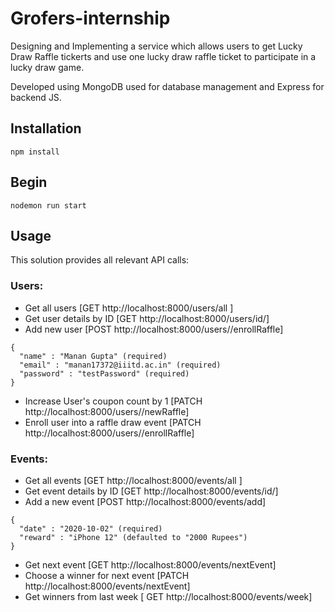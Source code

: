 # Grofers-internship
 Designing and Implementing a service which allows users to get Lucky Draw Raffle tickerts and use one lucky draw raffle ticket to participate in a lucky draw game.

 Developed using MongoDB used for database management and Express for backend JS.

## Installation
```
npm install
```

## Begin
```
nodemon run start
```

## Usage
This solution provides all relevant API calls:
### Users:
- Get all users [GET http://localhost:8000/users/all ]
- Get user details by ID [GET http://localhost:8000/users/id/<id>]
- Add new user [POST http://localhost:8000/users/<id>/enrollRaffle]
```
{
  "name" : "Manan Gupta" (required)
  "email" : "manan17372@iiitd.ac.in" (required)
  "password" : "testPassword" (required)
}
```
- Increase User's coupon count by 1 [PATCH http://localhost:8000/users/<id>/newRaffle]
- Enroll user into a raffle draw event [PATCH http://localhost:8000/users/<id>/enrollRaffle]



### Events:
- Get all events [GET http://localhost:8000/events/all ]
- Get event details by ID [GET http://localhost:8000/events/id/<id>]
- Add a new event [POST http://localhost:8000/events/add]
```
{
  "date" : "2020-10-02" (required)
  "reward" : "iPhone 12" (defaulted to "2000 Rupees")
}
```
- Get next event [GET http://localhost:8000/events/nextEvent]
- Choose a winner for next event [PATCH http://localhost:8000/events/nextEvent]
- Get winners from last week [ GET http://localhost:8000/events/week]
